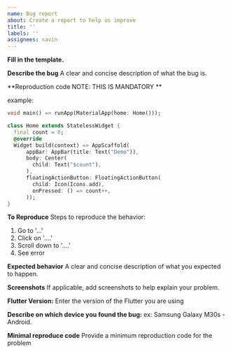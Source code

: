 ```yaml
---
name: Bug report
about: Create a report to help us improve
title: ''
labels: ''
assignees: cavin
---
```

**Fill in the template.**

**Describe the bug**
A clear and concise description of what the bug is.

**Reproduction code
NOTE: THIS IS MANDATORY **

example:

```dart
void main() => runApp(MaterialApp(home: Home()));

class Home extends StatelessWidget {
  final count = 0;
  @override
  Widget build(context) => AppScaffold(
      appBar: AppBar(title: Text("Demo")),
      body: Center(
        child: Text("$count"),
      ),
      floatingActionButton: FloatingActionButton(
        child: Icon(Icons.add),
        onPressed: () => count++,
      ));
}
```

**To Reproduce**
Steps to reproduce the behavior:
1. Go to '...'
2. Click on '....'
3. Scroll down to '....'
4. See error

**Expected behavior**
A clear and concise description of what you expected to happen.

**Screenshots**
If applicable, add screenshots to help explain your problem.

**Flutter Version:**
Enter the version of the Flutter you are using


**Describe on which device you found the bug:**
ex: Samsung Galaxy M30s - Android.

**Minimal reproduce code**
Provide a minimum reproduction code for the problem
